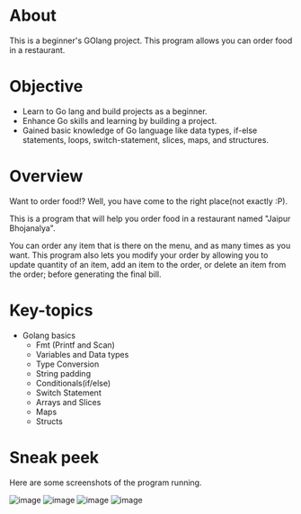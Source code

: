 # About
This is a beginner's GOlang project.
This program allows you can order food in a restaurant.

# Objective 
* Learn to Go lang and build projects as a beginner.
* Enhance Go skills and learning by building a project.
* Gained basic knowledge of Go language like data types, if-else statements, loops, switch-statement, slices, maps, and structures.


# Overview
Want to order food!? Well, you have come to the right place(not exactly :P).

This is a program that will help you order food in a restaurant named "Jaipur Bhojanalya".

You can order any item that is there on the menu, and as many times as you want. This program also lets you modify your order by allowing you to update quantity of an item, add an item to the order, or delete an item from the order; before generating the final bill.

# Key-topics
* Golang basics
  - Fmt (Printf and Scan) 
  - Variables and Data types
  - Type Conversion
  - String padding
  - Conditionals(if/else)
  - Switch Statement
  - Arrays and Slices 
  - Maps
  - Structs

# Sneak peek
Here are some screenshots of the program running. 


  ![image](https://user-images.githubusercontent.com/106534693/176141635-072ce717-a5d2-41b8-acff-ad7710bf44aa.png)
  ![image](https://user-images.githubusercontent.com/106534693/176141902-8845a817-9367-4dd6-8fc9-762cc1ec992f.png)
  ![image](https://user-images.githubusercontent.com/106534693/176142141-79db608e-af78-4dcb-bd77-76a7d7910aa5.png)
  ![image](https://user-images.githubusercontent.com/106534693/176142239-32473878-8785-4970-bf78-2945754ba026.png)



